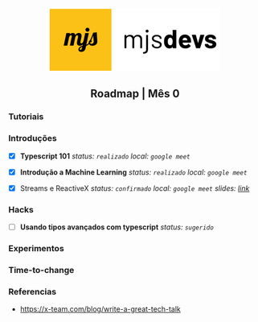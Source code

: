 <p align=center>
  <img
    src="https://raw.githubusercontent.com/mjs-community/admin/main/brand/logo-horizontal.svg?" />
</p>

<h2 align=center> Roadmap | Mês 0 </h2>

### Tutoriais

### Introduções
- [x] **Typescript 101**
_status: `realizado`_
_local: `google meet`_

- [x] **Introdução a Machine Learning**
_status: `realizado`_
_local: `google meet`_

- [x] Streams e ReactiveX
_status: `confirmado`_
_local: `google meet`_
_slides: [link](https://docs.google.com/presentation/d/1s4bHnIl47NaKQmASKhHrgMJc8HO2KPLZ6upezmECmQw/edit?usp=sharing)_


### Hacks
- [ ] **Usando tipos avançados com typescript**
_status: `sugerido`_

### Experimentos

### Time-to-change

### Referencias
- https://x-team.com/blog/write-a-great-tech-talk